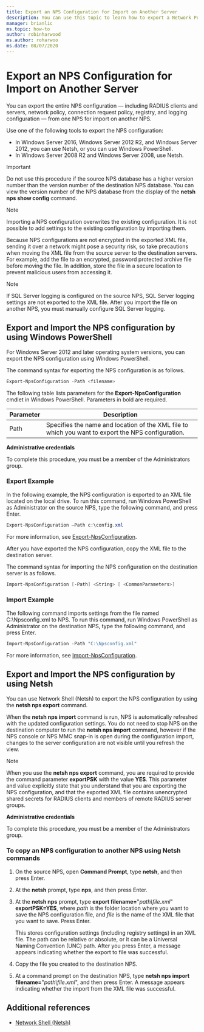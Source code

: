 ```yaml
---
title: Export an NPS Configuration for Import on Another Server
description: You can use this topic to learn how to export a Network Policy Server configuration in Windows Server 2016.
manager: brianlic
ms.topic: how-to
author: robinharwood
ms.author: roharwoo
ms.date: 08/07/2020
---
```


# Export an NPS Configuration for Import on Another Server

You can export the entire NPS configuration — including RADIUS clients and servers, network policy, connection request policy, registry, and logging configuration — from one NPS for import on another NPS.

Use one of the following tools to export the NPS configuration:

- In Windows Server 2016, Windows Server 2012 R2, and Windows Server 2012, you can use Netsh, or you can use Windows PowerShell.
- In Windows Server 2008 R2 and Windows Server 2008, use Netsh.

> [!IMPORTANT]
> Do not use this procedure if the source NPS database has a higher version number than the version number of the destination NPS database. You can view the version number of the NPS database from the display of the **netsh nps show config** command.

> [!NOTE]
> Importing a NPS configuration overwrites the existing configuration. It is not possible to add settings to the existing configuration by importing them.

Because NPS configurations are not encrypted in the exported XML file, sending it over a network might pose a security risk, so take precautions when moving the XML file from the source server to the destination servers. For example, add the file to an encrypted, password protected archive file before moving the file. In addition, store the file in a secure location to prevent malicious users from accessing it.

> [!NOTE]
> If SQL Server logging is configured on the source NPS, SQL Server logging settings are not exported to the XML file. After you import the file on another NPS, you must manually configure SQL Server logging.

## Export and Import the NPS configuration by using Windows PowerShell

For Windows Server 2012 and later operating system versions, you can export the NPS configuration using Windows PowerShell.

The command syntax for exporting the NPS configuration is as follows.

```powershell
Export-NpsConfiguration -Path <filename>
```

The following table lists parameters for the **Export-NpsConfiguration** cmdlet in Windows PowerShell. Parameters in bold are required.

|Parameter|Description|
|---------|-----------|
|Path|Specifies the name and location of the XML file to which you want to export the NPS configuration.|

**Administrative credentials**

To complete this procedure, you must be a member of the Administrators group.

### Export Example

In the following example, the NPS configuration is exported to an XML file located on the local drive. To run this command, run Windows PowerShell as Administrator on the source NPS, type the following command, and press Enter.

```powershell
Export-NpsConfiguration –Path c:\config.xml
```

For more information, see [Export-NpsConfiguration](/powershell/module/nps/export-npsconfiguration).

After you have exported the NPS configuration, copy the XML file to the destination server.

The command syntax for importing the NPS configuration on the destination server is as follows.

```powershell
Import-NpsConfiguration [-Path] <String> [ <CommonParameters>]
```

### Import Example

The following command imports settings from the file named C:\Npsconfig.xml to NPS. To run this command, run Windows PowerShell as Administrator on the destination NPS, type the following command, and press Enter.

```powershell
Import-NpsConfiguration -Path "C:\Npsconfig.xml"
```

For more information, see [Import-NpsConfiguration](/powershell/module/nps/import-npsconfiguration).

## Export and Import the NPS configuration by using Netsh

You can use Network Shell (Netsh) to export the NPS configuration by using the **netsh nps export** command.

When the **netsh nps import** command is run, NPS is automatically refreshed with the updated configuration settings. You do not need to stop NPS on the destination computer to run the **netsh nps import** command, however if the NPS console or NPS MMC snap-in is open during the configuration import, changes to the server configuration are not visible until you refresh the view.

> [!NOTE]
> When you use the **netsh nps export** command, you are required to provide the command parameter **exportPSK** with the value **YES**. This parameter and value explicitly state that you understand that you are exporting the NPS configuration, and that the exported XML file contains unencrypted shared secrets for RADIUS clients and members of remote RADIUS server groups.

**Administrative credentials**

To complete this procedure, you must be a member of the Administrators group.

### To copy an NPS configuration to another NPS using Netsh commands

1. On the source NPS, open **Command Prompt**, type **netsh**, and then press Enter.

2. At the **netsh** prompt, type **nps**, and then press Enter.

3. At the **netsh nps** prompt, type **export filename=**"*path\file.xml*" **exportPSK=YES**, where *path* is the folder location where you want to save the NPS configuration file, and *file* is the name of the XML file that you want to save. Press Enter.

    This stores configuration settings (including registry settings) in an XML file. The path can be relative or absolute, or it can be a Universal Naming Convention (UNC) path. After you press Enter, a message appears indicating whether the export to file was successful.

4. Copy the file you created to the destination NPS.

5. At a command prompt on the destination NPS, type **netsh nps import filename=**"*path\file.xml*", and then press Enter. A message appears indicating whether the import from the XML file was successful.

## Additional references

- [Network Shell (Netsh)](../netsh/netsh.md)

